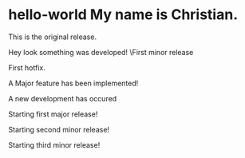 # hello-world My name is Christian. 
This is the original release.
 
Hey look something was developed! \\First minor release

First hotfix.

A Major feature has been implemented!

A new development has occured

Starting first major release!

Starting second minor release!

Starting third minor release!
